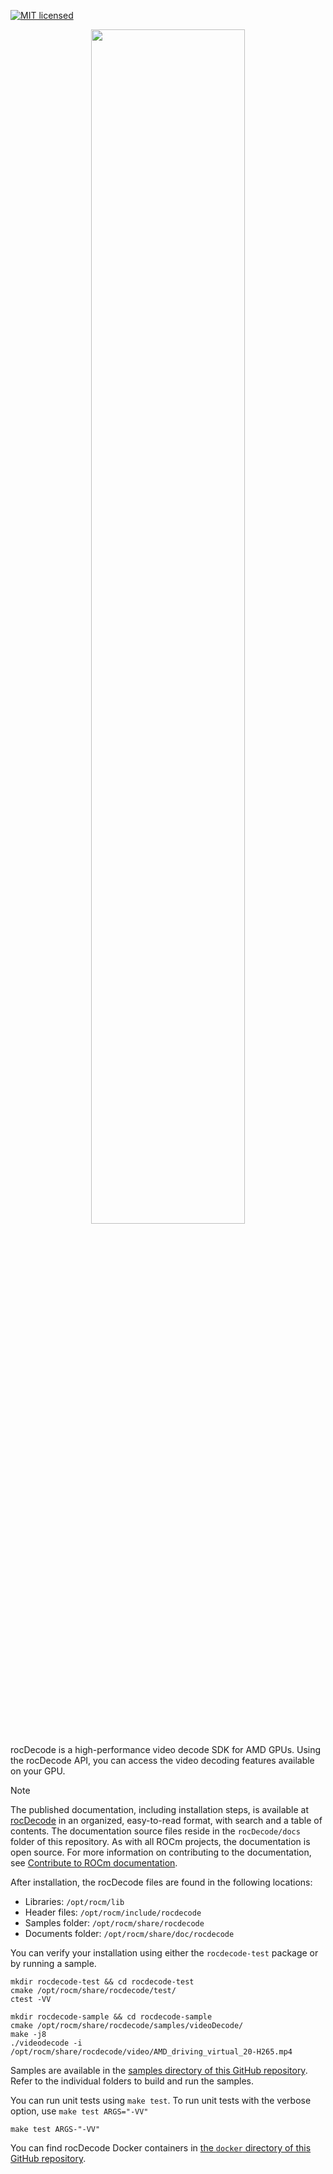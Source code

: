 [![MIT licensed](https://img.shields.io/badge/license-MIT-blue.svg)](https://opensource.org/licenses/MIT)

<p align="center"><img width="70%" src="docs/data/AMD_rocDecode_Logo.png" /></p>

rocDecode is a high-performance video decode SDK for AMD GPUs. Using the rocDecode API, you can
access the video decoding features available on your GPU.

> [!NOTE]
> The published documentation, including installation steps, is available at [rocDecode](https://rocm.docs.amd.com/projects/rocDecode/en/latest/index.html) in an organized, easy-to-read format, with search and a table of contents. The documentation source files reside in the `rocDecode/docs` folder of this repository. As with all ROCm projects, the documentation is open source. For more information on contributing to the documentation, see [Contribute to ROCm documentation](https://rocm.docs.amd.com/en/latest/contribute/contributing.html).

After installation, the rocDecode files are found in the following locations:

* Libraries: `/opt/rocm/lib`
* Header files: `/opt/rocm/include/rocdecode`
* Samples folder: `/opt/rocm/share/rocdecode`
* Documents folder: `/opt/rocm/share/doc/rocdecode`

You can verify your installation using either the `rocdecode-test` package or by running a sample.

  ```shell
  mkdir rocdecode-test && cd rocdecode-test
  cmake /opt/rocm/share/rocdecode/test/
  ctest -VV
  ```

  ```shell
  mkdir rocdecode-sample && cd rocdecode-sample
  cmake /opt/rocm/share/rocdecode/samples/videoDecode/
  make -j8
  ./videodecode -i /opt/rocm/share/rocdecode/video/AMD_driving_virtual_20-H265.mp4
  ```

Samples are available in the [samples directory of this GitHub repository](https://github.com/ROCm/rocDecode/tree/develop/samples). Refer to the
individual folders to build and run the samples.

You can run unit tests using `make test`. To run unit tests with the verbose option, use `make test ARGS="-VV"`

  ```shell
  make test ARGS-"-VV"
  ```

You can find rocDecode Docker containers in [the `docker` directory of this GitHub repository](https://github.com/ROCm/rocDecode/tree/develop/docker).
